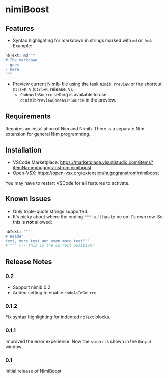 # nimiBoost
## Features

- Syntax highlighting for markdown in strings marked with `md` or `fmd`. Example:

```nim
nbText: md"""
# The markdown
- goes
- here
"""
```

- Preview current Nimib-file using the task `Nimib Preview` or the shortcut `Ctrl+K V` (`Ctrl+K`, release, `V`).
  - `CodeAsInSource` setting is available to use `-d:nimibPreviewCodeAsInSource` in the preview.
## Requirements

Requires an installation of Nim and Nimib. There is a separate Nim extension for general Nim programming. 

## Installation
- VSCode Marketplace: https://marketplace.visualstudio.com/items?itemName=hugogranstrom.nimiboost
- Open-VSX: https://open-vsx.org/extension/hugogranstrom/nimiboost 

You may have to restart VSCode for all features to activate. 
## Known Issues

- Only triple-quote strings supported.
- It's picky about where the ending `"""` is. It has to be on it's own row. So this is **not** allowed:
```nim
nbText: """
# Header
text, more text and even more text"""
# """ <-- This is the correct position!
```

## Release Notes

### 0.2
- Support nimib 0.2
- Added setting to enable `codeAsInSource`.
### 0.1.2
Fix syntax highlighting for indented `nbText` blocks.

### 0.1.1

Improved the error experience. Now the `stderr` is shown in the `Output` window. 

### 0.1

Initial release of NimiBoost




